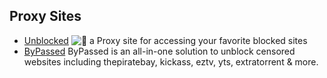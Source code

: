 ## Proxy Sites

  * [Unblocked](https://unblocked-pw.github.io/) ![:star2:](/static/twemoji/1f31f.png) a Proxy site for accessing your favorite blocked sites
  * [ByPassed](https://bypassed.wtf/) ByPassed is an all-in-one solution to unblock censored websites including thepiratebay, kickass, eztv, yts, extratorrent & more.